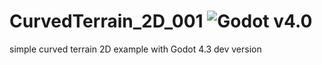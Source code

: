 # CurvedTerrain_2D_001 ![Godot v4.0](https://img.shields.io/badge/Godot-v4.0-%23478cbf)
simple curved terrain 2D example with Godot 4.3 dev version 
